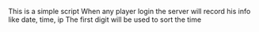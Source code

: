 This is a simple script
When any player login the server will record his info like date, time, ip
The first digit will be used to sort the time
